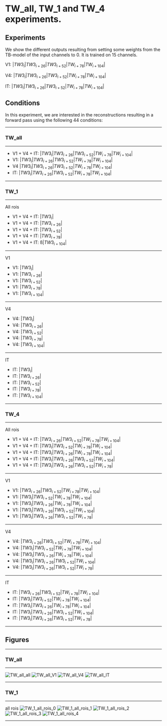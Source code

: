 # TW_all, TW_1 and TW_4 experiments.
## Experiments
 We show the different outputs resulting from setting some weights from the TB-model of the input channels to 0. It is trained on 15 channels. 
 
 V1: $| TW3_i | TW3_{i+26} | TW3_{i+52} | TW_{i+78} | TW_{i+104} |$

 V4: $| TW3_i | TW3_{i+26} | TW3_{i+52} | TW_{i+78} | TW_{i+104} |$

 IT: $| TW3_i | TW3_{i+26} | TW3_{i+52} | TW_{i+78} | TW_{i+104} |$

## Conditions

In this experiment, we are interested in the reconstructions resulting in a forward pass using the following 44 conditions:

---
### <b> TW_all</b>
---
<it>

- V1 + V4 + IT: $| TW3_i | TW3_{i+26} | TW3_{i+52} | TW_{i+78} | TW_{i+104} |$   
- V1: $| TW3_i | TW3_{i+26} | TW3_{i+52} | TW_{i+78} | TW_{i+104} |$   
- V4 $| TW3_i | TW3_{i+26} | TW3_{i+52} | TW_{i+78} | TW_{i+104} |$   
- IT: $| TW3_i | TW3_{i+26} | TW3_{i+52} | TW_{i+78} | TW_{i+104} |$   

---
### <b> TW_1</b>
---

All rois
- V1 + V4 + IT: $| TW3_{i} |$ 
- V1 + V4 + IT: $| TW3_{i+26} |$   
- V1 + V4 + IT: $| TW3_{i+52} |$  
- V1 + V4 + IT: $| TW3_{i+78}  |$
- V1 + V4 + IT: ß$| TW3_{i+104}  |$

---

V1
- V1: $| TW3_{i} |$
- V1: $| TW3_{i+26} |$
- V1: $| TW3_{i+52} |$
- V1: $| TW3_{i+78} |$
- V1: $| TW3_{i+104} |$

 ---

V4
- V4: $| TW3_{i} |$
- V4: $| TW3_{i+26} |$
- V4: $| TW3_{i+52} |$
- V4: $| TW3_{i+78} |$
- V4: $| TW3_{i+104} |$

---

IT
- IT: $| TW3_{i} |$
- IT: $| TW3_{i+26} |$
- IT: $| TW3_{i+52} |$
- IT: $| TW3_{i+78} |$
- IT: $| TW3_{i+104} |$

 ---
### <b> TW_4</b>
---

All rois

- V1 + V4 + IT: $| TW3_{i+26} | TW3_{i+52} | TW_{i+78} | TW_{i+104} |$ 
- V1 + V4 + IT: $| TW3_i | TW3_{i+52} | TW_{i+78} | TW_{i+104} |$   
- V1 + V4 + IT: $| TW3_i | TW3_{i+26} | TW_{i+78} | TW_{i+104} |$   
- V1 + V4 + IT: $| TW3_i | TW3_{i+26} | TW3_{i+52} | TW_{i+104} |$   
- V1 + V4 + IT: $| TW3_i | TW3_{i+26} | TW3_{i+52} | TW_{i+78} |$   

---

V1

- V1: $| TW3_{i+26} | TW3_{i+52} | TW_{i+78} | TW_{i+104} |$ 
- V1: $| TW3_i | TW3_{i+52} | TW_{i+78} | TW_{i+104} |$   
- V1: $| TW3_i | TW3_{i+26} | TW_{i+78} | TW_{i+104} |$   
- V1: $| TW3_i | TW3_{i+26} | TW3_{i+52} | TW_{i+104} |$   
- V1: $| TW3_i | TW3_{i+26} | TW3_{i+52} | TW_{i+78} |$   
 
 ---

 V4

- V4: $| TW3_{i+26} | TW3_{i+52} | TW_{i+78} | TW_{i+104} |$ 
- V4: $| TW3_i | TW3_{i+52} | TW_{i+78} | TW_{i+104} |$   
- V4: $| TW3_i | TW3_{i+26} | TW_{i+78} | TW_{i+104} |$   
- V4: $| TW3_i | TW3_{i+26} | TW3_{i+52} | TW_{i+104} |$   
- V4: $| TW3_i | TW3_{i+26} | TW3_{i+52} | TW_{i+78} |$   

---

IT

- IT: $| TW3_{i+26} | TW3_{i+52} | TW_{i+78} | TW_{i+104} |$ 
- IT: $| TW3_i | TW3_{i+52} | TW_{i+78} | TW_{i+104} |$   
- IT: $| TW3_i | TW3_{i+26} | TW_{i+78} | TW_{i+104} |$   
- IT: $| TW3_i | TW3_{i+26} | TW3_{i+52} | TW_{i+104} |$   
- IT: $| TW3_i | TW3_{i+26} | TW3_{i+52} | TW_{i+78} |$   

---

</it>

## Figures
---
### <b> TW_all</b>
---
![TW_all_all](Figures/tw_all/V1V4IT.png "TW_all_all")
![TW_all_V1](Figures/tw_all/V1.png "TW_all_V1")
![TW_all_V4](Figures/tw_all/V4.png "TW_all_V4")
![TW_all_IT](Figures/tw_all/IT.png "TW_all_IT")

---
### <b> TW_1</b>
---
all rois
![TW_1_all_rois_0](Figures/tw_1/all_rois/all_0.png "TW_1_all_rois_0")
![TW_1_all_rois_1](Figures/tw_1/all_rois/all_1.png "TW_1_all_rois_1")
![TW_1_all_rois_2](Figures/tw_1/all_rois/all_2.png "TW_1_all_rois_2")
![TW_1_all_rois_3](Figures/tw_1/all_rois/all_3.png "TW_1_all_rois_3")
![TW_1_all_rois_4](Figures/tw_1/all_rois/all_4.png "TW_1_all_rois_4")

---